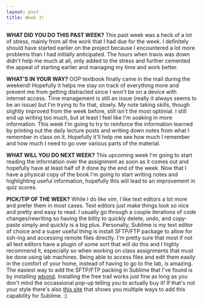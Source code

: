 ```yaml
---
layout: post
title: Week 3!
---
```



**WHAT DID YOU DO THIS PAST WEEK?** This past week was a heck of a lot of stress, mainly from all the work that I had due for the week. I definitely should have started earlier on the project because I encountered a lot more problems than I had initially anticipated. The hours when travis was down didn't help me much at all, only added to the stress and further cemented the appeal of starting earlier and managing my time and work better. 

**WHAT'S IN YOUR WAY?** OOP textbook finally came in the mail during the weekend! Hopefully it helps me stay on track of everything more and prevent me from getting distracted since I won't be on a device with internet access. Time management is still an issue (really it always seems to be an issue) but I'm trying to fix that, slowly. My note taking skills, though slightly improved from the week before, still isn't the most optimial. I still end up writing too much, but at least I feel like I'm soaking in more information. This week I'm going to try to reinforce the information learned by printing out the daily lecture posts and writing down notes from what I remember in class on it. Hopefully it'll help me see how much I remember and how much I need to go over various parts of the material.

**WHAT WILL YOU DO NEXT WEEK?** This upcoming week I'm going to start reading the information over the assignment as soon as it comes out and hopefully have at least half of it done by the end of the week. Now that I have a physical copy of the book I'm going to start writing notes and highlighting useful information, hopefully this will lead to an improvement in quiz scores.

**PICK/TIP OF THE WEEK?** While I do like vim, I like text editors a lot more and prefer them in most cases. Text editors just make things look so nice and pretty and easy to read. I usually go through a couple iterations of code changes/rewriting so having the bility to quickly delete, undo, and copy-paste simply and quickly is a big plus. Personally, Sublime is my text editor of choice and a super useful thing is install SFTP/FTP package to allow for ssh-ing and accessing remote files directly. I'm pretty sure that most if not all text editors have a plugin of some sort that will do this and I highly recommend it, especially so when working on class assignments that must be done using lab machines. Being able to access files and edit them easily in the comfort of your home, instead of having to go to the lab, is amazing. The easiest way to add the SFTP/FTP packing in Sublime that I've found is by installing [wbond](https://wbond.net/sublime_packages/sftp). Installing the free trail works just fine as long as you don't mind the occassional pop-up telling you to actually buy it! If that's not your style there's also [this site](http://benznext.com/2016/04/tutorial-use-sublime-text-ssh/) that shows you multiple ways to add this capability for Sublime. :)
